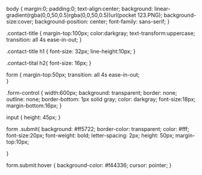 body
{
margin:0;
padding:0;
text-align:center;
background: linear-gradient(rgba(0,0,50,0.5)rgba(0,0,50,0.5))url(pocket 123.PNG); 
background-size:cover;
background-position: center;
font-family: sans-serif;
}

.contact-title
{
    margin-top:100px;
    color:darkgray;
    text-transform:uppercase;
    transition: all 4s ease-in-out;
}

.contact-title h1
{
    font-size: 32px;
    line-height:10px; 
}

.contact-tital h2{
    font-size: 16px; 
}

form
{
    margin-top:50px;
    transition: all 4s ease-in-out;   
}

.form-control
{
    width:600px;
    background: transparent;
    border: none;
    outline: none;
    border-bottom: 1px solid gray;
    color: darkgray;
    font-size:18px;
    margin-bottom:16px; 
}

input
{
    height: 45px;
}

form .submit{
    background: #ff5722;
    border-color: transparent;
    color: #fff;
    font-size:20px;
    font-weight: bold;
    letter-spacing: 2px;
    height: 50px;
    margin-top:10px; 

}

form.submit:hover
{
    background-color: #f44336;
    cursor: pointer;
}

